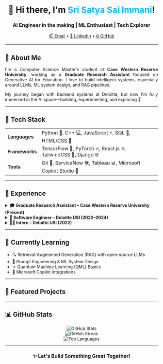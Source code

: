 <!---# Quick Introduction
---

Hi, My name is Sri Immani, I am an ML enthusiast and aiming to work as an AI Engineer. My tech stack revolves around core python, ML frameworks such as Pytorch and tensorflow, Javascript, web frameworks such as ReactJS and typescript for frontend. I am currently learning how to build RAG systems from scratch with custom LLM's using open source LLM's. To achieve that I am actively learning prompt engineering and ML system design concepts. I am currently working as a Graduate Research Assistant at Case Western Reserve Univeristy focusing on Generative AI tools for Education. As a part of my job role I am also helping University library to build a chat bot using microsoft Copilot Studio. I worked as a Software engineer for 2 years at Deloitte in ServiceNow team supporting ServiceNow implementations. Currenlty I am studying my Masters in Computer science. I love to code and explore new technologies. Recently I am reading about QML which is quite intruiging.-->

<!-- GitHub Profile README for Sri Satya Sai Immani -->

<h1 align="center">👋 Hi there, I'm <span style="color:#00bfff;">Sri Satya Sai Immani</span>!</h1>
<h3 align="center">AI Engineer in the making | ML Enthusiast | Tech Explorer</h3>

<p align="center">
  <a href="mailto:sxi219@case.edu">📫 Email</a> •
  <a href="https://www.linkedin.com/in/immanisrisatyasai">💼 LinkedIn</a> •
  <a href="https://github.com/Targon-Champ">🌐 GitHub</a>
</p>

---

## 🧠 About Me

<div align="justify">
I'm a Computer Science Master's student at <b>Case Western Reserve University</b>, working as a <b>Graduate Research Assistant</b> focused on Generative AI for Education. I love to build intelligent systems, especially around LLMs, ML system design, and RAG pipelines. 

My journey began with backend systems at Deloitte, but now I'm fully immersed in the AI space—building, experimenting, and exploring 🚀
</div>

---

## 🔧 Tech Stack

<table>
<tr>
  <td><strong>Languages</strong></td>
  <td>Python 🐍, C++ 💻, JavaScript ⚡, SQL 💾, HTML/CSS 🎨</td>
</tr>
<tr>
  <td><strong>Frameworks</strong></td>
  <td>TensorFlow 🧠, PyTorch 🔥, React.js ⚛️, TailwindCSS 🌈, Django 🌐</td>
</tr>
<tr>
  <td><strong>Tools</strong></td>
  <td>Git 🧪, ServiceNow 🛠️, Tableau 📊, Microsoft Copilot Studio 🤖</td>
</tr>
</table>

---

## 💼 Experience

<details>
<summary><strong>🎓 Graduate Research Assistant – Case Western Reserve University (Present)</strong></summary>
<ul>
  <li>Researching Generative AI tools for faculty productivity</li>
  <li>Developing a chatbot for the University Library using Copilot Studio</li>
  <li>Making content accessible for visually impaired students through prompt-to-HTML pipelines</li>
</ul>
</details>

<details>
<summary><strong>🏢 Software Engineer – Deloitte USI (2022–2024)</strong></summary>
<ul>
  <li>Led onboarding automations with CIAM integrations across Canada, US, Germany</li>
  <li>Built dashboards with Performance Analytics to track employee learning</li>
  <li>Resolved 100+ incidents, deployed 100+ enhancements for Quebec release</li>
</ul>
</details>

<details>
<summary><strong>🧑‍💻 Intern – Deloitte USI (2022)</strong></summary>
<ul>
  <li>Trained in ITSM: Incident, Problem & Change Management</li>
  <li>Created catalog items and workflows for enterprise process automation</li>
</ul>
</details>

---

## 🚧 Currently Learning

- 🔍 Retrieval-Augmented Generation (RAG) with open-source LLMs  
- 🧠 Prompt Engineering & ML System Design  
- ⚛️ Quantum Machine Learning (QML) Basics  
- 🤖 Microsoft Copilot integrations

---

## 📌 Featured Projects

<!--### 🔐 Hybrid AES-Scrypt Algorithm  
> Developed a secure encryption system combining AES and Scrypt for enhanced cryptographic robustness.

### 🎹 Keylogger with PDF Encryption  
> Built a keylogger with secure PDF logging, email automation, and usage reporting (Python, Tkinter, Pynput).-->

---

## 📊 GitHub Stats

<p align="center">
  <img src="https://github-readme-stats.vercel.app/api?username=Targon-Champ&show_icons=true&theme=tokyonight" alt="GitHub Stats" />
  <br />
  <img src="https://github-readme-streak-stats.herokuapp.com/?user=Targon-Champ&theme=tokyonight" alt="GitHub Streak" />
  <br />
  <img src="https://github-readme-stats.vercel.app/api/top-langs/?username=Targon-Champ&layout=compact&theme=tokyonight" alt="Top Languages" />
</p>

---

<h3 align="center">✨ Let's Build Something Great Together!</h3>
